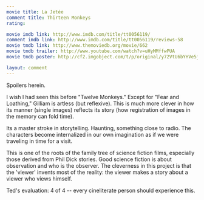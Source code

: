 ```yaml
---
movie title: La Jetée
comment title: Thirteen Monkeys
rating: 

movie imdb link: http://www.imdb.com/title/tt0056119/
comment imdb link: http://www.imdb.com/title/tt0056119/reviews-58
movie tmdb link: http://www.themoviedb.org/movie/662
movie tmdb trailer: http://www.youtube.com/watch?v=uHyMMffwPUA
movie tmdb poster: http://cf2.imgobject.com/t/p/original/y72VtU6bYHVe5jtzlnbeYmdJ3ry.jpg

layout: comment
---
```


Spoilers herein.

I wish I had seen this before "Twelve Monkeys." Except for "Fear and Loathing," Gilliam is  artless (but reflexive). This is much more clever in how its manner (single images) reflects  its story (how registration of images in the memory can fold time).

Its a master stroke in storytelling. Haunting, something close to radio. The characters  become internalized in our own imagination as if we were traveling in time for a visit.

This is one of the roots of the family tree of science fiction films, especially those derived  from Phil Dick stories. Good science fiction is about observation and who is the observer.  The cleverness in this project is that the 'viewer' invents most of the reality: the viewer  makes a story about a viewer who views himself.

Ted's evaluation: 4 of 4 -- every cineliterate person should experience this.